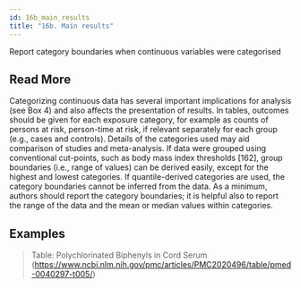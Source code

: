 ```yaml
---
id: 16b_main_results
title: "16b. Main results"
---
```

Report category boundaries when continuous variables were categorised

## Read More

Categorizing continuous data has several important implications for analysis (see Box 4) and also affects the presentation of results. In tables, outcomes should be given for each exposure category, for example as counts of persons at risk, person-time at risk, if relevant separately for each group (e.g., cases and controls). Details of the categories used may aid comparison of studies and meta-analysis. If data were grouped using conventional cut-points, such as body mass index thresholds [162], group boundaries (i.e., range of values) can be derived easily, except for the highest and lowest categories. If quantile-derived categories are used, the category boundaries cannot be inferred from the data. As a minimum, authors should report the category boundaries; it is helpful also to report the range of the data and the mean or median values within categories.

## Examples

> Table: Polychlorinated Biphenyls in Cord Serum (https://www.ncbi.nlm.nih.gov/pmc/articles/PMC2020496/table/pmed-0040297-t005/) 
